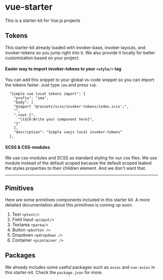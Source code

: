 # vue-starter

This is a starter-kit for Vue.js projects

## Tokens

This starter-kit already loaded with invoker-base, invoker-layouts, and invoker-tokens so you jump right into it. We also provide it locally for better customization based on your project.

#### Easier way to import invoker-tokens to your `<style/>` tag

You can add this snippet to your global vs-code snippet so you can import the tokens faster. Just type `ima` and press `tab`.

```code-snippets
  "Simple vue local tokens import": {
    "prefix": "ima",
    "body": [
    "@import '@/assets/scss/invoker-tokens/index.scss';",
    "",
    ".root {",
      "\t${0:Write your component here}",
    "}"
    ],
    "description": "Simple vuejs local invoker-tokens"
  },
```

#### SCSS & CSS-modules

We use css-modules and SCSS as standard styling for our css files. We use module instead of the default scoped because the default scoped leaked the styles properties to their children element. And we don't want that.

---

## Pimitives

Here are some primitives components included in this starter kit. A more detailed documentation about this primitives is coming up soon.

1. Text `<ptext/>`
2. Field Input `<pinput/>`
3. Textarea `<parea/>`
4. Button `<pbutton />`
5. Dropdown `<pdropdown />`
6. Container `<pcontainer />`

## Packages

We already includes some useful packages such as `axios` and `vue-axios` in this starter-kit. Check the `package.json` for more.